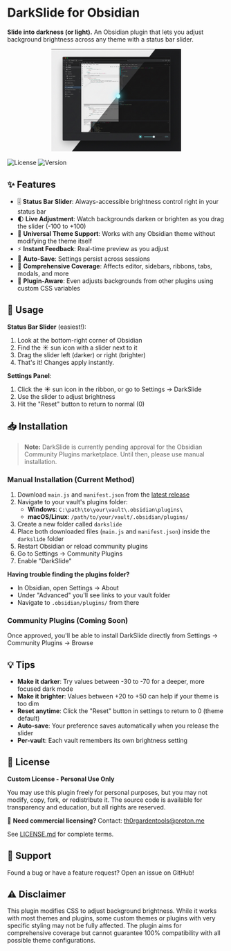 # DarkSlide for Obsidian

**Slide into darkness (or light).** An Obsidian plugin that lets you adjust background brightness across any theme with a status bar slider.

<p align="center">
  <img src="screenshot.png" width="300" alt="DarkSlide in action">
</p>

![License](https://img.shields.io/badge/license-Proprietary-red)
![Version](https://img.shields.io/badge/version-1.0.1-blue)

## ✨ Features

- 🎚️ **Status Bar Slider**: Always-accessible brightness control right in your status bar
- 🌓 **Live Adjustment**: Watch backgrounds darken or brighten as you drag the slider (-100 to +100)
- 🎨 **Universal Theme Support**: Works with any Obsidian theme without modifying the theme itself
- ⚡ **Instant Feedback**: Real-time preview as you adjust
- 💾 **Auto-Save**: Settings persist across sessions
- 🎯 **Comprehensive Coverage**: Affects editor, sidebars, ribbons, tabs, modals, and more
- 🔌 **Plugin-Aware**: Even adjusts backgrounds from other plugins using custom CSS variables

## 🚀 Usage

**Status Bar Slider** (easiest!):
1. Look at the bottom-right corner of Obsidian
2. Find the ☀️ sun icon with a slider next to it
3. Drag the slider left (darker) or right (brighter)
4. That's it! Changes apply instantly.

**Settings Panel**:
1. Click the ☀️ sun icon in the ribbon, or go to Settings → DarkSlide
2. Use the slider to adjust brightness
3. Hit the "Reset" button to return to normal (0)

## 📥 Installation

> **Note:** DarkSlide is currently pending approval for the Obsidian Community Plugins marketplace. Until then, please use manual installation.

### Manual Installation (Current Method)

1. Download `main.js` and `manifest.json` from the [latest release](https://github.com/Th0rGarden/obsidian-darkslide/releases)
2. Navigate to your vault's plugins folder:
   - **Windows**: `C:\path\to\your\vault\.obsidian\plugins\`
   - **macOS/Linux**: `/path/to/your/vault/.obsidian/plugins/`
3. Create a new folder called `darkslide`
4. Place both downloaded files (`main.js` and `manifest.json`) inside the `darkslide` folder
5. Restart Obsidian or reload community plugins
6. Go to Settings → Community Plugins
7. Enable "DarkSlide"

**Having trouble finding the plugins folder?**
- In Obsidian, open Settings → About
- Under "Advanced" you'll see links to your vault folder
- Navigate to `.obsidian/plugins/` from there

### Community Plugins (Coming Soon)

Once approved, you'll be able to install DarkSlide directly from Settings → Community Plugins → Browse

## 💡 Tips

- **Make it darker**: Try values between -30 to -70 for a deeper, more focused dark mode
- **Make it brighter**: Values between +20 to +50 can help if your theme is too dim
- **Reset anytime**: Click the "Reset" button in settings to return to 0 (theme default)
- **Auto-save**: Your preference saves automatically when you release the slider
- **Per-vault**: Each vault remembers its own brightness setting

## 📜 License

**Custom License - Personal Use Only**

You may use this plugin freely for personal purposes, but you may not modify, copy, fork, or redistribute it. The source code is available for transparency and education, but all rights are reserved.

💼 **Need commercial licensing?** Contact: th0rgardentools@proton.me

See [LICENSE.md](LICENSE.md) for complete terms.

## 🤝 Support

Found a bug or have a feature request? Open an issue on GitHub!

## ⚠️ Disclaimer

This plugin modifies CSS to adjust background brightness. While it works with most themes and plugins, some custom themes or plugins with very specific styling may not be fully affected. The plugin aims for comprehensive coverage but cannot guarantee 100% compatibility with all possible theme configurations.
